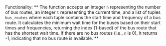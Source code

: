 Functionality: ** The function accepts an integer `n` representing the number of bus routes, an integer `t` representing the current time, and a list of tuples `bus_routes` where each tuple contains the start time and frequency of a bus route. It calculates the minimum wait time for the buses based on their start times and frequencies, returning the index (1-based) of the bus route that has the shortest wait time. If there are no bus routes (i.e., `n` is 0), it returns -1, indicating that no bus route is available. **